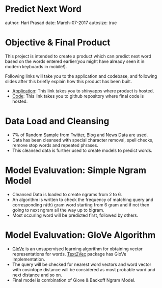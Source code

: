 Predict Next Word
========================================================
author: Hari Prasad
date: March-07-2017
autosize: true

Objective & Final Product
========================================================

This project is intended to create a product which can predict next word based on the words entered earlier(you might have already seen it in modern keyboards in mobile!).  

Following links will take you to the application and codebase, and following slides after this briefly explain how this product has been built.

- [Application](https://meethariprasad.shinyapps.io/predictword/): This link takes you to shinyapps where product is hosted.
- [Code](https://github.com/meethariprasad/datasciencecoursera/tree/master/Data%20Science%20Capstone/Swiftkey/final_code): This link takes you to github repository where final code is hosted.


Data Load and Cleansing
========================================================
- 7% of Random Sample from Twitter, Blog and News Data are used.
- Data has been cleansed with special character removal, spell checks, remove stop words and repeated phrases.
- This cleansed data is further used to create models to predict words.

Model Evaluvation: Simple Ngram Model
========================================================
- Cleansed Data is loaded to create ngrams from 2 to 6.
- An algorithm is written to check the frequency of matching query and corresponding n(th) gram word starting from 6 gram and if not then going to next ngram all the way up to bigram.
- Most occuring word will be predicted first, followed by others.

Model Evaluvation: GloVe Algorithm
========================================================
- [GloVe](http://nlp.stanford.edu/pubs/glove.pdf) is an unsupervised learning algorithm for obtaining vector representations for words. [Text2Vec](http://text2vec.org/glove.html) package has GloVe Implementation.
- The query will be checked for nearest word vectors and word vector with cosintope distance will be considered as most probable word and next distance and so on.
- Final model is combination of Glove & Backoff Ngram Model.
